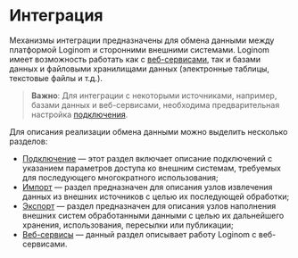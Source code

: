 # Интеграция

Механизмы интеграции предназначены для обмена данными между платформой Loginom и сторонними внешними системами. Loginom имеет возможность  работать как с [веб-сервисами](./web-services/README.md), так и базами данных и файловыми хранилищами данных (электронные таблицы, текстовые файлы и т.д.).

> **Важно**:
> Для интеграции с некоторыми источниками, например, базами данных и веб-сервисами, необходима предварительная настройка [подключения](./connections/README.md).

Для описания реализации обмена данными можно выделить несколько разделов:

* [Подключение](./connections/README.md) — этот раздел включает описание подключений с указанием параметров доступа ко внешним системам, требуемых для последующего многократного использования;
* [Импорт](./import/README.md) — раздел предназначен для описания узлов извлечения данных из внешних источников с целью их последующей обработки;
* [Экспорт](./export/README.md) — раздел предназначен для описания узлов наполнения внешних систем обработанными данными с целью их дальнейшего хранения, использования, пересылки или публикации;
* [Веб-сервисы](./web-services/README.md) — данный раздел описывает работу Loginom с веб-сервисами.